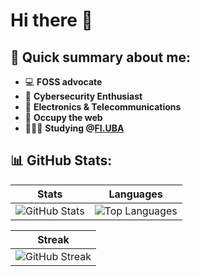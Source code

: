 # Hi there 👋
## 📝 Quick summary about me:
- 💻 **FOSS advocate**
- 🔐 **Cybersecurity Enthusiast** 
- 📡 **Electronics & Telecommunications**    
- 🏴 **Occupy the web**
- 👩🏻‍💻 **Studying @[FI.UBA](https://www.fi.uba.ar/grado/carreras/ingenieria-en-informatica/plan-de-estudios)**
## 📊 GitHub Stats:
 
| Stats | Languages | 
|-------|-----------|
| ![GitHub Stats](https://github-readme-stats.vercel.app/api?username=qbixxx&show_icons=true&theme=onedark&include_all_commits=true&count_private=true) | ![Top Languages](https://github-readme-stats.vercel.app/api/top-langs/?username=qbixxx&layout=compact&theme=onedark) | 

| Streak |
|--------|
|![GitHub Streak](https://github-readme-streak-stats.herokuapp.com/?user=qbixxx&theme=onedark)|
